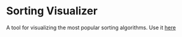 # Sorting Visualizer

A tool for visualizing the most popular sorting algorithms.
Use it [here](https://nicolasgutierrezdev.github.io/SortingVisualizer)
